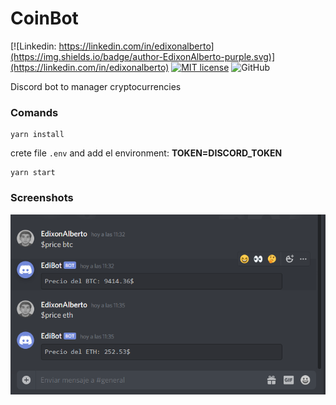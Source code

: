 # CoinBot

[![Linkedin: https://linkedin.com/in/edixonalberto](https://img.shields.io/badge/author-EdixonAlberto-purple.svg)](https://linkedin.com/in/edixonalberto)
[![MIT license](https://img.shields.io/badge/license-MIT-green.svg)](./LICENSE.md)
![GitHub](https://img.shields.io/github/followers/EdixonAlberto.svg?label=Follow&style=social)

Discord bot to manager cryptocurrencies

### Comands
```
yarn install
```

crete file `.env` and add el environment: **TOKEN=__DISCORD_TOKEN__**

```
yarn start
```
### Screenshots

![image](./docs/image.png)
